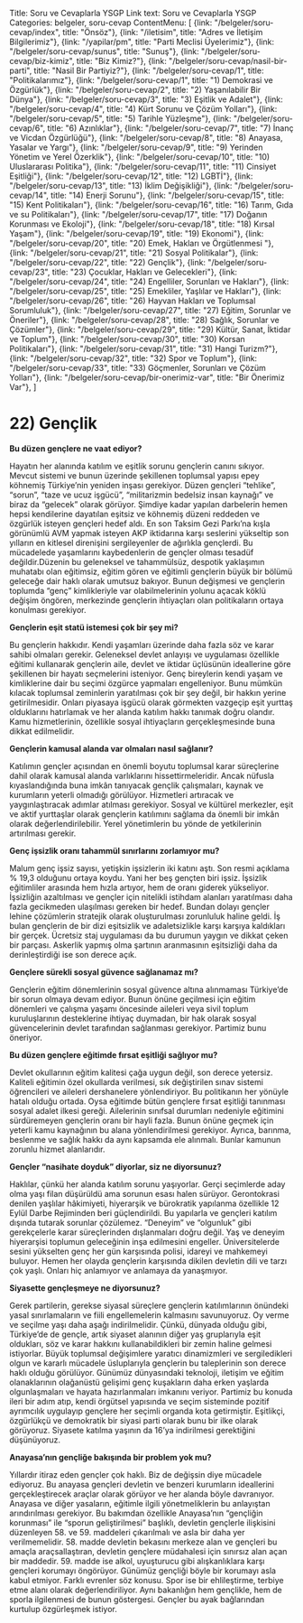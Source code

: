 Title: Soru ve Cevaplarla YSGP
Link text: Soru ve Cevaplarla YSGP
Categories: belgeler, soru-cevap
ContentMenu: [
  {link: "/belgeler/soru-cevap/index", title: "Önsöz"},
  {link: "/iletisim", title: "Adres ve İletişim Bilgilerimiz"},
  {link: "/yapilar/pm", title: "Parti Meclisi Üyelerimiz"},
  {link: "/belgeler/soru-cevap/sunus", title: "Sunuş"},
  {link: "/belgeler/soru-cevap/biz-kimiz", title: "Biz Kimiz?"},
  {link: "/belgeler/soru-cevap/nasil-bir-parti", title: "Nasil Bir Partiyiz?"},
  {link: "/belgeler/soru-cevap/1", title: "Politikalarımız"},
  {link: "/belgeler/soru-cevap/1", title: "1) Demokrasi ve Özgürlük"},
  {link: "/belgeler/soru-cevap/2", title: "2) Yaşanılabilir Bir Dünya"},
  {link: "/belgeler/soru-cevap/3", title: "3) Eşitlik ve Adalet"},
  {link: "/belgeler/soru-cevap/4", title: "4) Kürt Sorunu ve Çözüm Yolları"},
  {link: "/belgeler/soru-cevap/5", title: "5) Tarihle Yüzleşme"},
  {link: "/belgeler/soru-cevap/6", title: "6) Azınlıklar"},
  {link: "/belgeler/soru-cevap/7", title: "7) İnanç ve Vicdan Özgürlüğü"},
  {link: "/belgeler/soru-cevap/8", title: "8) Anayasa, Yasalar ve Yargı"},
  {link: "/belgeler/soru-cevap/9", title: "9) Yerinden Yönetim ve Yerel Özerklik"},
  {link: "/belgeler/soru-cevap/10", title: "10) Uluslararası Politika"},
  {link: "/belgeler/soru-cevap/11", title: "11) Cinsiyet Eşitliği"},
  {link: "/belgeler/soru-cevap/12", title: "12) LGBTİ"},
  {link: "/belgeler/soru-cevap/13", title: "13) İklim Değişikliği"},
  {link: "/belgeler/soru-cevap/14", title: "14) Enerji Sorunu"},
  {link: "/belgeler/soru-cevap/15", title: "15) Kent Politikaları"},
  {link: "/belgeler/soru-cevap/16", title: "16) Tarım, Gıda ve su Politikaları"},
  {link: "/belgeler/soru-cevap/17", title: "17) Doğanın Korunması ve Ekoloji"},
  {link: "/belgeler/soru-cevap/18", title: "18) Kırsal Yaşam"},
  {link: "/belgeler/soru-cevap/19", title: "19) Ekonomi"},
  {link: "/belgeler/soru-cevap/20", title: "20) Emek, Hakları ve Örgütlenmesi
"},
  {link: "/belgeler/soru-cevap/21", title: "21) Sosyal Politikalar"},
  {link: "/belgeler/soru-cevap/22", title: "22) Gençlik"},
  {link: "/belgeler/soru-cevap/23", title: "23) Çocuklar, Hakları ve Gelecekleri"},
  {link: "/belgeler/soru-cevap/24", title: "24) Engelliler, Sorunları ve Hakları"},
  {link: "/belgeler/soru-cevap/25", title: "25) Emekliler, Yaşlılar ve Hakları"},
  {link: "/belgeler/soru-cevap/26", title: "26) Hayvan Hakları ve Toplumsal Sorumluluk"},
  {link: "/belgeler/soru-cevap/27", title: "27) Eğitim, Sorunlar ve Öneriler"},
  {link: "/belgeler/soru-cevap/28", title: "28) Sağlık, Sorunlar ve Çözümler"},
  {link: "/belgeler/soru-cevap/29", title: "29) Kültür, Sanat, İktidar ve Toplum"},
  {link: "/belgeler/soru-cevap/30", title: "30) Korsan Politikaları"},
  {link: "/belgeler/soru-cevap/31", title: "31) Hangi Turizm?"},
  {link: "/belgeler/soru-cevap/32", title: "32) Spor ve Toplum"},
  {link: "/belgeler/soru-cevap/33", title: "33) Göçmenler, Sorunları ve Çözüm Yolları"},
  {link: "/belgeler/soru-cevap/bir-onerimiz-var", title: "Bir Önerimiz Var"},
  ]


# 22) Gençlik

**Bu düzen gençlere ne vaat ediyor?**

Hayatın her alanında katılım ve eşitlik sorunu gençlerin canını sıkıyor. Mevcut sistemi ve bunun üzerinde şekillenen toplumsal yapısı epey köhnemiş Türkiye’nin yeniden inşası gerekiyor. Düzen gençleri “tehlike”, “sorun”, “taze ve ucuz işgücü”, “militarizmin bedelsiz insan kaynağı” ve biraz da “gelecek” olarak görüyor. Şimdiye kadar yapılan darbelerin hemen hepsi kendilerine dayatılan eşitsiz ve köhnemiş düzeni reddeden ve özgürlük isteyen gençleri hedef aldı. En son Taksim Gezi Parkı’na kışla görünümlü AVM yapmak isteyen AKP iktidarına karşı seslerini yükseltip son yılların en kitlesel direnişini sergileyenler de ağırlıkla gençlerdi. Bu mücadelede yaşamlarını kaybedenlerin de gençler olması tesadüf değildir.Düzenin bu geleneksel ve tahammülsüz, despotik yaklaşımın muhatabı olan eğitimsiz, eğitim gören ve eğitimli gençlerin büyük bir bölümü geleceğe dair haklı olarak umutsuz bakıyor. Bunun değişmesi ve gençlerin toplumda “genç” kimlikleriyle var olabilmelerinin yolunu açacak köklü değişim öngören, merkezinde gençlerin ihtiyaçları olan politikaların ortaya konulması gerekiyor.

**Gençlerin eşit statü istemesi çok bir şey mi?**
 
Bu gençlerin hakkıdır. Kendi yaşamları üzerinde daha fazla söz ve karar sahibi olmaları gerekir. Geleneksel devlet anlayışı ve uygulaması özellikle eğitimi kullanarak gençlerin aile, devlet ve iktidar üçlüsünün ideallerine göre şekillenen bir hayatı seçmelerini isteniyor. Genç bireylerin kendi yaşam ve kimliklerine dair bu seçimi özgürce yapmaları engelleniyor. Bunu mümkün kılacak toplumsal zeminlerin yaratılması çok bir şey değil, bir hakkın yerine getirilmesidir. Onları piyasaya işgücü olarak görmekten vazgeçip eşit yurttaş olduklarını hatırlamak ve her alanda katılım hakkı tanımak doğru olandır. Kamu hizmetlerinin, özellikle sosyal ihtiyaçların gerçekleşmesinde buna dikkat edilmelidir.

**Gençlerin kamusal alanda var olmaları nasıl sağlanır?**
 
Katılımın gençler açısından en önemli boyutu toplumsal karar süreçlerine dahil olarak kamusal alanda varlıklarını hissettirmeleridir. Ancak nüfusla kıyaslandığında buna imkân tanıyacak gençlik çalışmaları, kaynak ve kurumların yeterli olmadığı görülüyor. Hizmetleri artıracak ve yaygınlaştıracak adımlar atılması gerekiyor. Sosyal ve kültürel merkezler, eşit ve aktif yurttaşlar olarak gençlerin katılımını  sağlama da önemli bir imkân olarak değerlendirilebilir. Yerel yönetimlerin bu yönde de yetkilerinin artırılması gerekir. 

**Genç işsizlik oranı tahammül sınırlarını zorlamıyor mu?**

Malum genç işsiz sayısı, yetişkin işsizlerin iki katını aştı. Son resmi açıklama % 19,3 olduğunu ortaya koydu. Yani her beş gençten biri işsiz. İşsizlik eğitimliler arasında hem hızla artıyor, hem de oranı giderek yükseliyor. İşsizliğin azaltılması ve gençler için nitelikli istihdam alanları yaratılması daha fazla gecikmeden ulaşılması gereken bir hedef. Bundan dolayı gençler lehine çözümlerin stratejik olarak oluşturulması zorunluluk haline geldi. İş bulan gençlerin de bir dizi eşitsizlik ve adaletsizlikle karşı karşıya kaldıkları bir gerçek. Ücretsiz staj uygulaması da bu durumun yaygın ve dikkat çeken bir parçası. Askerlik yapmış olma şartının aranmasının eşitsizliği daha da derinleştirdiği ise son derece açık.

**Gençlere sürekli sosyal güvence sağlanamaz mı?**
 
Gençlerin eğitim dönemlerinin sosyal güvence altına alınmaması Türkiye’de bir sorun olmaya devam ediyor. Bunun önüne geçilmesi için eğitim dönemleri ve çalışma yaşamı öncesinde aileleri veya sivil toplum kuruluşlarının desteklerine ihtiyaç duymadan, bir hak olarak sosyal güvencelerinin devlet tarafından sağlanması gerekiyor. Partimiz bunu öneriyor.

**Bu düzen gençlere eğitimde fırsat eşitliği sağlıyor mu?**

Devlet okullarının eğitim kalitesi çağa uygun değil, son derece yetersiz. Kaliteli eğitimin özel okullarda verilmesi, sık değiştirilen sınav sistemi öğrencileri ve aileleri dershanelere yönlendiriyor. Bu politikanın her yönüyle hatalı olduğu ortada. Oysa eğitimde bütün gençlere fırsat eşitliği tanınması sosyal adalet ilkesi gereği. Ailelerinin sınıfsal durumları nedeniyle eğitimini sürdüremeyen gençlerin oranı bir hayli fazla. Bunun önüne geçmek için yeterli kamu kaynağının bu alana yönlendirilmesi gerekiyor. Ayrıca, barınma, beslenme ve sağlık hakkı da aynı kapsamda ele alınmalı. Bunlar kamunun zorunlu hizmet alanlarıdır.

**Gençler “nasihate doyduk” diyorlar, siz ne diyorsunuz?**
 
Haklılar, çünkü her alanda katılım sorunu yaşıyorlar. Gerçi seçimlerde aday olma yaşı filan düşürüldü ama sorunun esası halen sürüyor. Gerontokrasi denilen yaşlılar hâkimiyeti, hiyerarşik ve bürokratik yapılanma özellikle 12 Eylül Darbe Rejiminden beri güçlendirildi. Bu yapılarla ve gençleri katılım dışında tutarak sorunlar çözülemez. “Deneyim” ve “olgunluk” gibi gerekçelerle karar süreçlerinden dışlanmaları doğru değil. Yaş ve deneyim hiyerarşisi toplumun geleceğinin inşa edilmesini engeller. Üniversitelerde sesini yükselten genç her gün karşısında polisi, idareyi ve mahkemeyi buluyor. Hemen her olayda  gençlerin karşısında dikilen devletin dili ve tarzı  çok yaşlı. Onları hiç anlamıyor ve anlamaya da yanaşmıyor.

**Siyasette gençleşmeye ne diyorsunuz?**

Gerek partilerin, gerekse siyasal süreçlere gençlerin katılımlarının önündeki yasal sınırlamaların ve fiili engellemelerin kalmasını savunuyoruz.  Oy verme ve seçilme yaşı daha aşağı indirilmelidir. Çünkü, dünyada olduğu gibi, Türkiye’de de gençle, artık siyaset alanının diğer yaş gruplarıyla eşit oldukları, söz ve karar hakkını kullanabildikleri bir zemin haline gelmesi istiyorlar. Büyük toplumsal değişimlere yaratıcı dinamizmleri ve sergiledikleri olgun ve kararlı mücadele üsluplarıyla gençlerin bu taleplerinin son derece haklı olduğu görülüyor.  Günümüz dünyasındaki teknoloji, iletişim ve eğitim olanaklarının olağanüstü gelişimi genç kuşakların daha erken yaşlarda olgunlaşmaları ve hayata hazırlanmaları imkanını veriyor. Partimiz bu konuda ileri bir adım atıp, kendi örgütsel yapısında ve seçim sisteminde pozitif ayrımcılık uygulayıp gençlere her seçimli organda kota getirmiştir. Eşitlikçi, özgürlükçü ve demokratik bir siyasi parti olarak bunu bir ilke olarak görüyoruz. Siyasete katılma yaşının da 16’ya indirilmesi gerektiğini düşünüyoruz.

**Anayasa’nın gençliğe bakışında bir problem yok mu?**

Yıllardır itiraz eden gençler çok haklı. Biz de değişsin diye mücadele ediyoruz. Bu anayasa gençleri devletin ve benzeri kurumların ideallerini gerçekleştirecek araçlar olarak görüyor ve her alanda böyle davranıyor. Anayasa ve diğer yasaların, eğitimle ilgili yönetmeliklerin bu anlayıştan arındırılması gerekiyor. Bu bakımdan özellikle Anayasa’nın “gençliğin korunması” ile “sporun geliştirilmesi” başlıklı, devletin gençlerle ilişkisini düzenleyen 58. ve 59. maddeleri çıkarılmalı ve asla bir daha yer verilmemelidir. 58. madde devletin bekasını merkeze alan ve gençleri bu amaçla araçsallaştıran, devletin gençlere müdahalesi için sınırsız alan açan bir maddedir. 59. madde ise alkol, uyuşturucu gibi alışkanlıklara karşı gençleri korumayı öngörüyor. Günümüz gençliği böyle bir korumayı asla kabul etmiyor. Farklı evrenler söz konusu. Spor ise bir ehlileştirme, terbiye etme alanı olarak değerlendiriliyor. Aynı bakanlığın hem gençlikle, hem de sporla ilgilenmesi de bunun göstergesi. Gençler bu ayak bağlarından kurtulup özgürleşmek istiyor. 

